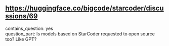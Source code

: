 ## https://huggingface.co/bigcode/starcoder/discussions/69

contains_question: yes  
question_part: Is models based on StarCoder requested to open source too? Like GPT?